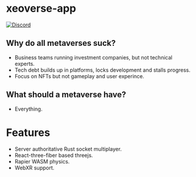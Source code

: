 # xeoverse-app
[![Discord](https://img.shields.io/badge/chat-on%20discord-7289da.svg)](https://discord.gg/Rf9hpKWbVA)

## Why do all metaverses suck? 

- Business teams running investment companies, but not technical experts.
- Tech debt builds up in platforms, locks development and stalls progress.
- Focus on NFTs but not gameplay and user experince.

## What should a metaverse have?
- Everything.

# Features

- Server authoritative Rust socket multiplayer.
- React-three-fiber based threejs.
- Rapier WASM physics.
- WebXR support.
